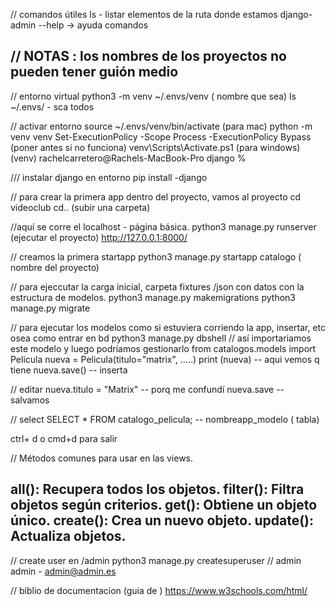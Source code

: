 // comandos útiles
ls - listar elementos de la ruta donde estamos
django-admin --help -> ayuda comandos

// NOTAS :
los nombres de los proyectos no pueden tener guión medio
------------------------------------------

// entorno virtual
python3 -m venv ~/.envs/venv ( nombre que sea)
ls  ~/.envs/ - sca todos

// activar entorno 
source ~/.envs/venv/bin/activate (para mac)
python -m venv venv 
Set-ExecutionPolicy -Scope Process -ExecutionPolicy Bypass (poner antes si no funciona)
venv\Scripts\Activate.ps1 (para windows)
(venv) rachelcarretero@Rachels-MacBook-Pro django % 

/// instalar django en entorno
pip install -django

// para crear la primera app dentro del proyecto, vamos al proyecto
cd videoclub 
cd.. (subir una carpeta)


//aquí se corre el localhost - página básica.
python3 manage.py runserver   (ejecutar el proyecto)
 http://127.0.0.1:8000/

 // creamos la primera startapp
 python3 manage.py startapp catalogo ( nombre del proyecto)

// para ejeccutar la carga inicial, carpeta fixtures /json con datos con la estructura de modelos.
python3 manage.py makemigrations 
python3 manage.py migrate



// para ejecutar los modelos como si estuviera corriendo la app, insertar, etc osea como entrar en bd
python3 manage.py dbshell
// así importariamos este modelo y luego podríamos gestionarlo
from catalogos.models import Pelicula 
nueva = Pelicula(titulo="matrix", .....)
print (nueva) -- aqui vemos q tiene
nueva.save() -- inserta 

// editar
nueva.titulo = "Matrix" -- porq me confundí
nueva.save -- salvamos

// select
SELECT * FROM catalogo_pelicula; -- nombreapp_modelo ( tabla)


ctrl+ d o cmd+d para salir

// Métodos comunes para usar en las views.

all(): Recupera todos los objetos.
filter(): Filtra objetos según criterios.
get(): Obtiene un objeto único.
create(): Crea un nuevo objeto.
update(): Actualiza objetos.
----------------------

// create user en /admin
 python3 manage.py createsuperuser
 // admin admin  - admin@admin.es


 // biblio de documentacion (guia de )
 https://www.w3schools.com/html/